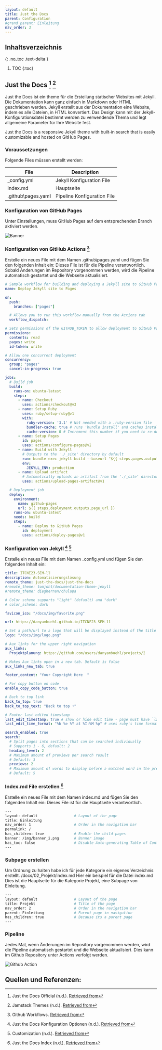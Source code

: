 ```yaml
---
layout: default
title: Just the Docs
parent: Configuration
#grand_parent: Einleitung
nav_order: 3
---
```


## Inhaltsverzeichnis
{: .no_toc .text-delta }

1. TOC
{:toc}

## Just the Docs [^1] [^4]

Just the Docs ist ein theme für die Erstellung statischer Websites mit Jekyll. 
Die Dokumentation kann ganz einfach in Markdown oder HTML geschrieben werden.
Jekyll erstellt aus der Dokumentation eine Website, indem es alle Dateien, in HTML konvertiert. 
Das Design kann mit der Jekyll-Konfigurationsdatei bestimmt werden zu verwendende Thema und legt allgemeine Parameter für Ihre Website fest.

Just the Docs is a responsive Jekyll theme with built-in search that is easily customizable and hosted on GitHub Pages.

### Voraussetzungen

Folgende Files müssen erstellt werden:

| File                  | Description                 |
| ---                   | ---                         |
| _config.yml           | Jekyll Konfiguration File   |
| index.md              | Hauptseite                  |
| .github\pages.yaml    | Pipeline Konfiguration File  |

### Konfiguration von GitHub Pages

Unter Einstellungen, muss GitHub Pages auf dem entsprechenden Branch aktiviert werden.

![Banner](../img/activate.png)

### Konfiguration von GitHub Actions [^2]

Erstelle ein neues File mit dem Namen .github\pages.yaml und fügen Sie den folgenden Inhalt ein:
Dieses File ist für die Pipeline verantwortlich. Sobald Änderungen im Repository vorgenommen werden, wird die Pipeline automatisch gestartet und die Webseite aktualisiert.

```yaml
# Sample workflow for building and deploying a Jekyll site to GitHub Pages
name: Deploy Jekyll site to Pages

on:
  push:
    branches: ["pages"]

  # Allows you to run this workflow manually from the Actions tab
  workflow_dispatch:

# Sets permissions of the GITHUB_TOKEN to allow deployment to GitHub Pages
permissions:
  contents: read
  pages: write
  id-token: write

# Allow one concurrent deployment
concurrency:
  group: "pages"
  cancel-in-progress: true

jobs:
  # Build job
  build:
    runs-on: ubuntu-latest
    steps:
      - name: Checkout
        uses: actions/checkout@v3
      - name: Setup Ruby
        uses: ruby/setup-ruby@v1
        with:
          ruby-version: '3.1' # Not needed with a .ruby-version file
          bundler-cache: true # runs 'bundle install' and caches installed gems automatically
          cache-version: 0 # Increment this number if you need to re-download cached gems
      - name: Setup Pages
        id: pages
        uses: actions/configure-pages@v2
      - name: Build with Jekyll
        # Outputs to the './_site' directory by default
        run: bundle exec jekyll build --baseurl "${{ steps.pages.outputs.base_path }}"
        env:
          JEKYLL_ENV: production
      - name: Upload artifact
        # Automatically uploads an artifact from the './_site' directory by default
        uses: actions/upload-pages-artifact@v1

  # Deployment job
  deploy:
    environment:
      name: github-pages
      url: ${{ steps.deployment.outputs.page_url }}
    runs-on: ubuntu-latest
    needs: build
    steps:
      - name: Deploy to GitHub Pages
        id: deployment
        uses: actions/deploy-pages@v1
```

### Konfiguration von Jekyll [^3] [^6]

Erstelle ein neues File mit dem Namen _config.yml und fügen Sie den folgenden Inhalt ein:

```yaml
title: ITCNE23-SEM-ll
description: Automatisierungslösung 
remote_theme: just-the-docs/just-the-docs
#remote_theme: tomjoht/documentation-theme-jekyll
#remote_theme: dieghernan/chulapa

# Color scheme supports "light" (default) and "dark"
# color_scheme: dark

favicon_ico: "/docs/img/favorite.png"

url: https://danyambuehl.github.io/ITCNE23-SEM-ll

# Set a path/url to a logo that will be displayed instead of the title
logo: "/docs/img/logo.png"

# Aux links for the upper right navigation
aux_links:
  Projektplanung: https://github.com/users/danyambuehl/projects/2

# Makes Aux links open in a new tab. Default is false
aux_links_new_tab: true

footer_content: "Your Copyright Here  "

# For copy button on code
enable_copy_code_button: true

# Back to top link
back_to_top: true
back_to_top_text: "Back to top ⬆️"

# Footer last edited timestamp
last_edit_timestamp: true # show or hide edit time - page must have `last_modified_date` defined in the frontmatter
last_edit_time_format: "%b %e %Y at %I:%M %p" # uses ruby's time format: https://ruby-doc.org/stdlib-2.7.0/libdoc/time/rdoc/Time.htm

search_enabled: true
search:
  # Split pages into sections that can be searched individually
  # Supports 1 - 6, default: 2
  heading_level: 2
  # Maximum amount of previews per search result
  # Default: 3
  previews: 2
  # Maximum amount of words to display before a matched word in the preview
  # Default: 5
```

### Index.md File erstellen [^5]

Erstelle ein neues File mit dem Namen index.md und fügen Sie den folgenden Inhalt ein:
Dieses File ist für die Hauptseite verantwortlich.

```bash
---
layout: default                 # Layout of the page
title: Einleitung 
nav_order: 1                    # Order in the navigation bar
permalink: /    
has_children: true              # Enable the child pages
banner: /img/banner_2.png       # Banner image
has_toc: false                  # Disable Auto-generating Table of Contents
---
```

### Subpage erstellen

Um Ordnung zu halten habe ich für jede Kategorie ein eigenes Verzeichnis erstellt. /docs/02_Projekt/index.md
Hier ein beispiel für die Datei index.md
Dies ist die Hauptseite für die Kategorie Projekt, eine Subpage von Einleitung.

```bash
---
layout: default                 # Layout of the page
title: Projekt                  # Title of the page
nav_order: 2                    # Order in the navigation bar
parent: Einleitung              # Parent page in navigation
has_children: true              # Because its a parent page
---
```

### Pipeline

Jedes Mal, wenn Änderungen im Repository vorgenommen werden, wird die Pipeline automatisch gestartet und die Webseite aktualisiert.
Dies kann im Github Repository unter Actions verfolgt werden.

![Github Action](../img/github_actions.png)


## Quellen und Referenzen:

[^1]: Just the Docs Official (n.d.). [Retrieved from](https://just-the-docs.com/)
[^2]: Github Workflows. [Retrieved from](https://github.com/actions/starter-workflows/blob/main/README.md)
[^3]: Just the Docs Konfiguration Optionen (n.d.). [Retrieved from](https://github.com/just-the-docs/just-the-docs/blob/main/_config.yml)
[^4]: Jamstack Themes (n.d.). [Retrieved from](https://jamstackthemes.dev/#ssg=jekyll)
[^5]: Just the Docs Index (n.d.). [Retrieved from](https://github.com/just-the-docs/just-the-docs/blob/main/index.md)
[^6]: Customization (n.d.). [Retrieved from](https://just-the-docs.com/docs/customization/)
